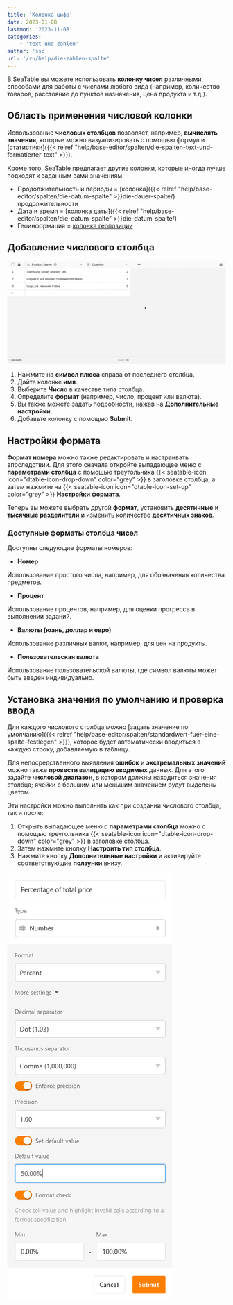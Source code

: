 ```yaml
---
title: 'Колонка цифр'
date: 2023-01-08
lastmod: '2023-11-08'
categories:
    - 'text-und-zahlen'
author: 'ssc'
url: '/ru/help/die-zahlen-spalte'
---
```


В SeaTable вы можете использовать **колонку чисел** различными способами для работы с числами любого вида (например, количество товаров, расстояние до пунктов назначения, цена продукта и т.д.).

## Область применения числовой колонки

Использование **числовых столбцов** позволяет, например, **вычислять значения**, которые можно визуализировать с помощью формул и [статистики]({{< relref "help/base-editor/spalten/die-spalten-text-und-formatierter-text" >}}).

Кроме того, SeaTable предлагает другие колонки, которые иногда лучше подходят к заданным вами значениям.

- Продолжительность и периоды = [колонка]({{< relref "help/base-editor/spalten/die-datum-spalte" >}}die-dauer-spalte/) продолжительности
- Дата и время = [колонка даты]({{< relref "help/base-editor/spalten/die-datum-spalte" >}}die-datum-spalte/)
- Геоинформация = [колонка геопозиции](https://seatable.io/ru/docs/andere-spalten/die-geopositions-spalte/)

## Добавление числового столбца

![Добавление числового столбца](images/hinzufuegen-einer-zahlenspalte.gif)

1. Нажмите на **символ плюса** справа от последнего столбца.
2. Дайте колонке **имя**.
3. Выберите **Число** в качестве типа столбца.
4. Определите **формат** (например, число, процент или валюта).
5. Вы также можете задать подробности, нажав на **Дополнительные настройки**.
6. Добавьте колонку с помощью **Submit**.

## Настройки формата

**Формат номера** можно также редактировать и настраивать впоследствии. Для этого сначала откройте выпадающее меню с **параметрами столбца** с помощью треугольника {{< seatable-icon icon="dtable-icon-drop-down" color="grey" >}} в заголовке столбца, а затем нажмите на {{< seatable-icon icon="dtable-icon-set-up" color="grey" >}} **Настройки формата**.

Теперь вы можете выбрать другой **формат**, установить **десятичные** и **тысячные разделители** и изменить количество **десятичных знаков**.

### Доступные форматы столбца чисел

Доступны следующие форматы номеров:

- **Номер**

Использование простого числа, например, для обозначения количества предметов.

- **Процент**

Использование процентов, например, для оценки прогресса в выполнении заданий.

- **Валюты (юань, доллар и евро)**

Использование различных валют, например, для цен на продукты.

- **Пользовательская валюта**

Использование пользовательской валюты, где символ валюты может быть введен индивидуально.

## Установка значения по умолчанию и проверка ввода

Для каждого числового столбца можно [задать значение по умолчанию]({{< relref "help/base-editor/spalten/standardwert-fuer-eine-spalte-festlegen" >}}), которое будет автоматически вводиться в каждую строку, добавляемую в таблицу.

Для непосредственного выявления **ошибок** и **экстремальных значений** можно также **провести валидацию вводимых** данных. Для этого задайте **числовой диапазон**, в котором должны находиться значения столбца; ячейки с большим или меньшим значением будут выделены цветом.

Эти настройки можно выполнить как при создании числового столбца, так и после:

1. Открыть выпадающее меню с **параметрами столбца** можно с помощью треугольника {{< seatable-icon icon="dtable-icon-drop-down" color="grey" >}} в заголовке столбца.
2. Затем нажмите кнопку **Настроить тип столбца**.
3. Нажмите кнопку **Дополнительные настройки** и активируйте соответствующие **ползунки** внизу.

![Настройки формата числовых столбцов](images/Format-settings-of-number-columns.png)
